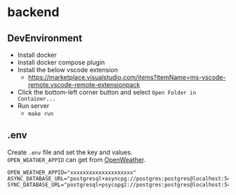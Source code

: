 # backend

## DevEnvironment

- Install docker
- Install docker compose plugin
- Install the below vscode extension
  - https://marketplace.visualstudio.com/items?itemName=ms-vscode-remote.vscode-remote-extensionpack
- Click the bottom-left corner button and select `Open Folder in Container...`
- Run server
  - `make run`

## .env

Create `.env` file and set the key and values.  
`OPEN_WEATHER_APPID` can get from [OpenWeather](https://openweathermap.org/).
```env
OPEN_WEATHER_APPID="xxxxxxxxxxxxxxxxxxxx"
ASYNC_DATABASE_URL="postgresql+asyncpg://postgres:postgres@localhost:5432/postgres"
SYNC_DATABASE_URL="postgresql+psycopg2://postgres:postgres@localhost:5432/postgres"
```
